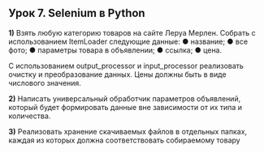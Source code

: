 ## Урок 7. Selenium в Python

**1)** Взять любую категорию товаров на сайте Леруа Мерлен. Собрать с использованием ItemLoader следующие данные:
● название;
● все фото;
● параметры товара в объявлении;
● ссылка;
● цена.

С использованием output_processor и input_processor реализовать очистку и преобразование данных. Цены должны быть в виде числового значения.

**2)** Написать универсальный обработчик параметров объявлений, который будет формировать данные вне зависимости от их типа и количества.

**3)** Реализовать хранение скачиваемых файлов в отдельных папках, каждая из которых должна соответствовать собираемому товару